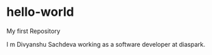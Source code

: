 # hello-world
My first Repository

I m Divyanshu Sachdeva working as a software developer at diaspark.
